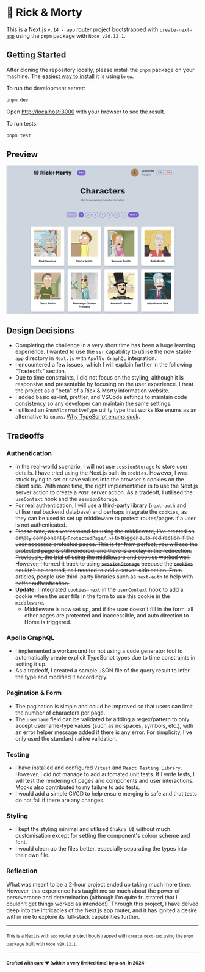 # 👾 Rick & Morty



This is a [Next.js](https://nextjs.org/) `v.14 - app` router project bootstrapped with [`create-next-app`](https://github.com/vercel/next.js/tree/canary/packages/create-next-app) using the `pnpm` package with `Node v20.12.1`.

## Getting Started

After cloning the repository locally, please install the `pnpm` package on your machine. The [easiest way to install](https://pnpm.io/installation#using-homebrew) it is using `brew`.

To run the development server:

```bash
pnpm dev
```

Open [http://localhost:3000](http://localhost:3000) with your browser to see the result.

To run tests:

```bash
pnpm test
```

## Preview

![rick_morty](./docs/rickmorty_prev_01.png)

## Design Decisions

- Completing the challenge in a very short time has been a huge learning experience. I wanted to use the `ssr` capability to utilise the now stable `app` directory in `Next.js` with `Apollo GraphQL` integration.
- I encountered a few issues, which I will explain further in the following "Tradeoffs" section.
- Due to time constraints, I did not focus on the styling, although it is responsive and presentable by focusing on the user experience. I treat the project as a "beta" of a Rick & Morty information website.
- I added basic es-lint, prettier, and VSCode settings to maintain code consistency so any developer can maintain the same settings.
- I utilised an `EnumAlternativeType` utility type that works like enums as an alternative to `enums`. [Why TypeScript enums suck](https://blog.logrocket.com/why-typescript-enums-suck/).



## Tradeoffs

### **Authentication**

- In the real-world scenario, I will not use `sessionStorage` to store user details. I have tried using the Next.js built-in `cookies`. However, I was stuck trying to set or save values into the browser's cookies on the client side. With more time, the right implementation is to use the Next.js server action to create a `POST` server action. As a tradeoff, I utilised the `useContext` hook and the `sessionStorage`.
- For real authentication, I will use a third-party library (`next-auth` and utilise real backend database) and perhaps integrate the `cookies`, as they can be used to set up middleware to protect routes/pages if a user is not authenticated.
- ~~Please note, as a workaround for using the middleware, I've created an empty component (`<ProtectedPage/ >`) to trigger auto-redirection if the user accesses protected pages. This is far from perfect; you will see the protected page is still rendered, and there is a delay in the redirection. Previously, the trial of using the middleware and cookies worked well. However, I turned it back to using `sessionStorage` because the `cookies` couldn't be created, as I needed to add a server-side action. From articles, people use third-party libraries such as `next-auth` to help with better authentication.~~
- **<u>Update:</u>** I integrated `cookies-next` in the `userContext` hook to add a cookie when the user fills in the form to use this cookie in the `middleware`.
  - Middleware is now set up, and if the user doesn't fill in the form, all other pages are protected and inaccessible, and auto direction to Home is triggered.


### **Apollo GraphQL**

- I implemented a workaround for not using a code generator tool to automatically create explicit TypeScript types due to time constraints in setting it up.
- As a tradeoff, I created a sample JSON file of the query result to infer the type and modified it accordingly.

### **Pagination** & Form

- The pagination is simple and could be improved so that users can limit the number of characters per page.
- The `username` field can be validated by adding a regex/pattern to only accept username-type values (such as no spaces, symbols, etc.), with an error helper message added if there is any error. For simplicity, I've only used the standard native validation.  

### **Testing**

- I have installed and configured `Vitest` and `React Testing Library`. However, I did not manage to add automated unit tests. If I write tests, I will test the rendering of pages and components and user interactions. Mocks also contributed to my failure to add tests.
-  I would add a simple CI/CD to help ensure merging is safe and that tests do not fail if there are any changes.

### **Styling**

- I kept the styling minimal and utilised `Chakra UI` without much customisation except for setting the component's colour scheme and font. 
- I would clean up the files better, especially separating the types into their own file.

### Reflection

What was meant to be a 2-hour project ended up taking much more time. However, this experience has taught me so much about the power of perseverance and determination (although I'm quite frustrated that I couldn't get things worked as intended!). Through this project, I have delved deep into the intricacies of the Next.js app router, and it has ignited a desire within me to explore its full-stack capabilities further.

---

<sub>This is a [Next.js](https://nextjs.org/) with `app` router project bootstrapped with [`create-next-app`](https://github.com/vercel/next.js/tree/canary/packages/create-next-app) using the `pnpm` package built with `Node v20.12.1`.</sub>

---

<sub>**Crafted with care ❤ (within a very limited time) by a-sh. in 2024**</sub>.
